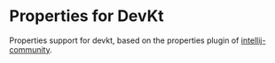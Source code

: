 # Properties for DevKt



Properties support for devkt, based on the properties plugin of [intellij-community][0].

  [0]: https://github.com/JetBrains/intellij-community
